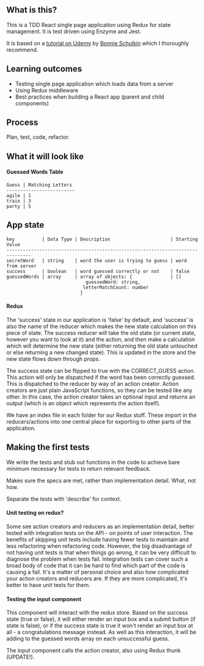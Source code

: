 ## What is this?

This is a TDD React single page application using Redux for state management. It is test driven using Enzyme and Jest.

It is based on a [tutorial on Udemy](https://www.udemy.com/react-testing-with-jest-and-enzyme/) by [Bonnie Schulkin](https://github.com/flyrightsister) which I thoroughly recommend.

## Learning outcomes

* Testing single page application which loads data from a server
* Using Redux middleware
* Best practices when building a React app (parent and child components)

## Process

Plan, test, code, refactor.

## What it will look like

#### Guessed Words Table

```
Guess | Matching Letters
-------------------------
agile | 1
train | 3
party | 5
```

## App state
```
key          | Data Type | Description                      | Starting Value   
-------------------------------------------------------------------------------
secretWord   | string    | word the user is trying to guess | word from server 
success      | boolean   | word guessed correctly or not    | false            
guessedWords | array     | array of objects: {              | []               
                             guessedWord: string,                              
                            letterMatchCount: number                           
                           }                                                   
```

#### Redux
The 'success' state in our application is 'false' by default, and 'success' is also the name of the reducer which makes the new state calculation on this piece of state. The success reducer will take the old state (or current state, however you want to look at it) and the action, and then make a calculation which will determine the new state (either returning the old state untouched or else returning a new changed state). This is updated in the store and the new state flows down through props.

The success state can be flipped to true with the CORRECT_GUESS action. This action will only be dispatched if the word has been correctly guessed. This is dispatched to the reducer by way of an action creator. Action creators are just plain JavaScript functions, so they can be tested like any other. In this case, the action creator takes an optional input and returns an output (which is an object which represents the action itself).

We have an index file in each folder for our Redux stuff. These import in the reducers/actions into one central place for exporting to other parts of the application.

## Making the first tests

We write the tests and stub out functions in the code to achieve bare minimum necessary for tests to return relevant feedback.

Makes sure the specs are met, rather than implementation detail. What, not how.

Separate the tests with 'describe' for context.

#### Unit testing on redux?

Some see action creators and reducers as an implementation detail, better tested with integration tests on the API - on points of user interaction. The benefits of skipping unit tests include having fewer tests to maintain and less refactoring when refactoring code. However, the big disadvantage of not having unit tests is that when things go wrong, it can be very difficult to diagnose the problem when tests fail. Integration tests can cover such a broad body of code that it can be hard to find which part of the code is causing a fail. It's a matter of personal choice and also how complicated your action creators and reducers are. If they are more complicated, it's better to have unit tests for them.

#### Testing the input component

This component will interact with the redux store. Based on the success state (true or false), it will either render an input box and a submit button (if state is false), or if the success state is true it won't render an input box at all - a congratulations message instead. As well as this interaction, it will be adding to the guessed words array on each unsuccessful guess. 

The input component calls the action creator, also using Redux thunk (UPDATE!).



